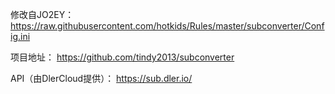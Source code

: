 修改自JO2EY：
https://raw.githubusercontent.com/hotkids/Rules/master/subconverter/Config.ini

项目地址：
https://github.com/tindy2013/subconverter

API（由DlerCloud提供）：
https://sub.dler.io/
